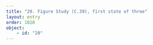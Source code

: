 ```yaml
---
title: "20. Figure Study (C.39), first state of three"
layout: entry
order: 1020
object:
    - id: "20"
---
```

